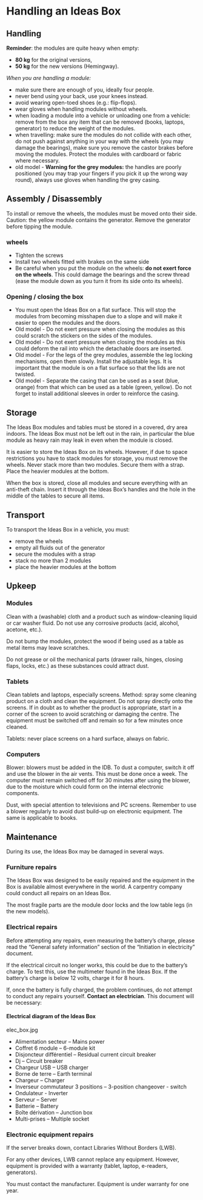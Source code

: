 # Handling an Ideas Box

## Handling

**Reminder**: the modules are quite heavy when empty:

- **80 kg** for the original versions,
- **50 kg** for the new versions (Hemingway).

_When you are handling a module:_

- make sure there are enough of you, ideally four people.
- never bend using your back, use your knees instead.
- avoid wearing open-toed shoes (e.g.: flip-flops).
- wear gloves when handling modules without wheels.
- when loading a module into a vehicle or unloading one from a vehicle: remove from the box any item that can be removed (books, laptops, generator) to reduce the weight of the modules.
- when travelling: make sure the modules do not collide with each other, do not push against anything in your way with the wheels (you may damage the bearings), make sure you remove the castor brakes before moving the modules. Protect the modules with cardboard or fabric where necessary.
- old model - **Warning for the grey modules:** the handles are poorly positioned (you may trap your fingers if you pick it up the wrong way round), always use gloves when handling the grey casing.

## Assembly / Disassembly

To install or remove the wheels, the modules must be moved onto their side. Caution: the yellow module contains the generator. Remove the generator before tipping the module.

### wheels

- Tighten the screws
- Install two wheels fitted with brakes on the same side
- Be careful when you put the module on the wheels: **do not exert force on the wheels**. This could damage the bearings and the screw thread (ease the module down as you turn it from its side onto its wheels).

### Opening / closing the box

- You must open the Ideas Box on a flat surface. This will stop the modules from becoming misshapen due to a slope and will make it easier to open the modules and the doors.
- Old model -  Do not exert pressure when closing the modules as this could scratch the stickers on the sides of the modules.
- Old model -  Do not exert pressure when closing the modules as this could deform the rail into which the detachable
doors are inserted.
- Old model -  For the legs of the grey modules, assemble the leg locking mechanisms, open them slowly. Install the adjustable legs. It is important that the module is on a flat surface so that the lids are not twisted.
- Old model -  Separate the casing that can be used as a seat (blue, orange) from that which can be used as a table (green, yellow). Do not forget to install additional sleeves in order to reinforce the casing.

## Storage

The Ideas Box modules and tables must be stored in a covered, dry area indoors. The Ideas Box must not be left out in the rain, in particular the blue module as heavy rain may leak in even when the module is closed.

It is easier to store the Ideas Box on its wheels. However, if due to space restrictions you have to stack modules for storage, you must remove the wheels. Never stack more than two modules. Secure them with a strap. Place the heavier modules at the bottom.

When the box is stored, close all modules and secure everything with an anti-theft chain. Insert it through the Ideas Box’s handles and the hole in the middle of the tables to secure all items. 

## Transport

To transport the Ideas Box in a vehicle, you must:

- remove the wheels
- empty all fluids out of the generator 
- secure the modules with a strap
- stack no more than 2 modules
- place the heavier modules at the bottom


## Upkeep

### Modules

Clean with a (washable) cloth and a product such as window-cleaning liquid or car washer fluid. Do not use any corrosive products (acid, alcohol, acetone, etc.).

Do not bump the modules, protect the wood if being used as a table as metal items may leave scratches. 

Do not grease or oil the mechanical parts (drawer rails, hinges, closing flaps, locks, etc.) as these substances could attract dust.

### Tablets

Clean tablets and laptops, especially screens. Method: spray some cleaning product on a cloth and clean the equipment. Do not spray directly onto the screens. If in doubt as to whether the product is appropriate, start in a corner of the screen to avoid scratching or damaging the centre. The equipment must be switched off and remain so for a few minutes once cleaned. 

Tablets: never place screens on a hard surface, always on fabric.

### Computers

Blower: blowers must be added in the IDB. To dust a computer, switch it off and use the blower in the air vents. This must be done once a week. The computer must remain switched off for 30 minutes after using the blower, due to the moisture which could form on the internal electronic components. 

Dust, with special attention to televisions and PC screens. Remember to use a blower regularly to avoid dust build-up on electronic equipment. The same is applicable to books. 

## Maintenance

During its use, the Ideas Box may be damaged in several ways.

### Furniture repairs

The Ideas Box was designed to be easily repaired and the equipment in the Box is available almost everywhere in the world. A carpentry company could conduct all repairs on an Ideas Box. 

The most fragile parts are the module door locks and the low table legs (in the new models).

### Electrical repairs

Before attempting any repairs, even measuring the battery’s charge, please read the “General safety information” section of the “Initiation in electricity” document.

If the electrical circuit no longer works, this could be due to the battery’s charge. To test this, use the multimeter found in the Ideas Box. If the battery’s charge is below 12 volts, charge it for 8 hours.

If, once the battery is fully charged, the problem continues, do not attempt to conduct any repairs yourself. 
**Contact an electrician**. This document will be necessary:

#### Electrical diagram of the Ideas Box
elec_box.jpg
- Alimentation secteur – Mains power
- Coffret 6 module – 6-module kit
- Disjoncteur différentiel – Residual current circuit breaker
- Dj – Circuit breaker
- Chargeur USB – USB charger
- Borne de terre – Earth terminal
- Chargeur – Charger
- Inverseur commutateur 3 positions – 3-position changeover - switch
- Ondulateur - Inverter
- Serveur – Server
- Batterie – Battery
- Boîte dérivation – Junction box
- Multi-prises – Multiple socket

### Electronic equipment repairs

If the server breaks down, contact Libraries Without Borders (LWB).

For any other devices, LWB cannot replace any equipment. However, equipment is provided with a warranty (tablet, laptop, e-readers, generators).

You must contact the manufacturer. Equipment is under warranty for one year.